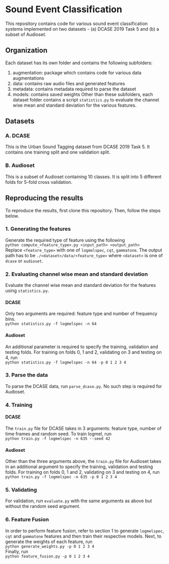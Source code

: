 # Sound Event Classification

This repository contains code for various sound event classification systems implemented on two datasets - (a) DCASE 2019 Task 5 and (b) a subset of Audioset.

## Organization
Each dataset has its own folder and contains the following subfolders:
1. augmentation: package which contains code for various data augmentations
2. data: contains raw audio files and generated features
3. metadata: contains metadata required to parse the dataset
4. models: contains saved weights
Other than these subfolders, each dataset folder contains a script `statistics.py` to evaluate the channel wise mean and standard deviation for the various features. 

## Datasets
### A. DCASE
This is the Urban Sound Tagging dataset from DCASE 2019 Task 5. It contains one training split and one validation split. 
### B. Audioset
This is a subset of Audioset containing 10 classes. It is split into 5 different folds for 5-fold cross validation. 

## Reproducing the results
To reproduce the results, first clone this repository. Then, follow the steps below. 
### 1. Generating the features
Generate the required type of feature using the following <br/>
`python compute_<feature_type>.py <input_path> <output_path>`<br/>
Replace `<feature_type>` with one of `logmelspec`, `cqt`, `gammatone`. The output path has to be `./<dataset>/data/<feature_type>` where `<dataset>` is one of `dcase` or `audioset`. 

### 2. Evaluating channel wise mean and standard deviation
Evaluate the channel wise mean and standard deviation for the features using `statistics.py`. 
#### DCASE
Only two arguments are required: feature type and number of frequency bins. <br/>
`python statistics.py -f logmelspec -n 64` <br/>
#### Audioset
An additional parameter is required to specify the training, validation and testing folds. For training on folds 0, 1 and 2, validating on 3 and testing on 4, run <br/>
`python statistics.py -f logmelspec -n 64 -p 0 1 2 3 4` <br/>
### 3. Parse the data
To parse the DCASE data, run `parse_dcase.py`. No such step is required for Audioset.
### 4. Training
#### DCASE
The `train.py` file for DCASE takes in 3 arguments: feature type, number of time frames and random seed. To train logmel, run <br/>
`python train.py -f logmelspec -n 635 --seed 42` <br/>
#### Audioset
Other than the three arguments above, the `train.py` file for Audioset takes in an additional argument to specify the training, validation and testing folds. For training on folds 0, 1 and 2, validating on 3 and testing on 4, run <br/>
`python train.py -f logmelspec -n 635 -p 0 1 2 3 4` <br/>
### 5. Validating
For validation, run `evaluate.py` with the same arguments as above but without the random seed argument.
### 6. Feature Fusion
In order to perform feature fusion, refer to section 1 to generate  `logmelspec`, `cqt` and  `gammatone` features and then train their respective models. Next, to generate the weights of each feature, run <br/>
`python generate_weights.py -p 0 1 2 3 4` <br/>
Finally, run <br/>
`python feature_fusion.py -p 0 1 2 3 4` <br/>
